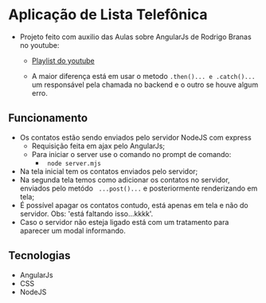 # Aplicação de Lista Telefônica 
- Projeto feito com auxilio das Aulas sobre AngularJs de Rodrigo Branas no youtube:
    - [Playlist do youtube](https://www.youtube.com/watch?v=6kIorm_gCO4&list=PLQCmSnNFVYnTD5p2fR4EXmtlR6jQJMbPb&index=16)

    - A maior diferença está em usar o metodo `.then()... e .catch()...`
    um responsável pela chamada no backend e o outro se houve algum erro.

## Funcionamento
- Os contatos estão sendo enviados pelo servidor NodeJS com express
    - Requisição feita em ajax pelo AngularJs;
    - Para iniciar o server use o comando no prompt de comando:
        - ` node server.mjs`
- Na tela inicial tem os contatos enviados pelo servidor;
- Na segunda tela temos como adicionar os contatos no servidor, enviados pelo metódo ` ...post()...` e posteriormente renderizando em tela;
- É possível apagar os contatos contudo, está apenas em tela e não do servidor. Obs: 'está faltando isso...kkkk'.
- Caso o servidor não esteja ligado está com um tratamento para aparecer um modal informando.

## Tecnologias 
- AngularJs
- CSS
- NodeJS

